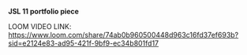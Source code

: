 **JSL 11 portfolio piece**

LOOM VIDEO LINK: https://www.loom.com/share/74ab0b960500448d963c16fd37ef693b?sid=e2124e83-ad95-421f-9bf9-ec34b801fd17